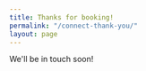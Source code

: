 ```yaml
---
title: Thanks for booking!
permalink: "/connect-thank-you/"
layout: page
---
```


We'll be in touch soon!
